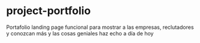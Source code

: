 # project-portfolio
Portafolio landing page funcional para mostrar a las empresas, reclutadores  y conozcan más  y  las cosas geniales haz echo a día de hoy 

